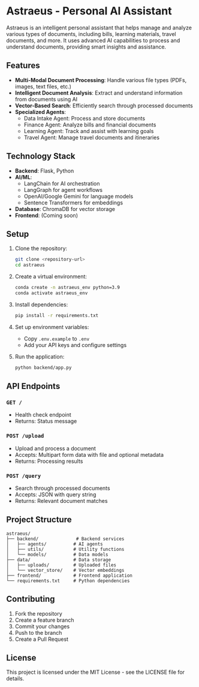 # Astraeus - Personal AI Assistant

Astraeus is an intelligent personal assistant that helps manage and analyze various types of documents, including bills, learning materials, travel documents, and more. It uses advanced AI capabilities to process and understand documents, providing smart insights and assistance.

## Features

- **Multi-Modal Document Processing**: Handle various file types (PDFs, images, text files, etc.)
- **Intelligent Document Analysis**: Extract and understand information from documents using AI
- **Vector-Based Search**: Efficiently search through processed documents
- **Specialized Agents**: 
  - Data Intake Agent: Process and store documents
  - Finance Agent: Analyze bills and financial documents
  - Learning Agent: Track and assist with learning goals
  - Travel Agent: Manage travel documents and itineraries

## Technology Stack

- **Backend**: Flask, Python
- **AI/ML**: 
  - LangChain for AI orchestration
  - LangGraph for agent workflows
  - OpenAI/Google Gemini for language models
  - Sentence Transformers for embeddings
- **Database**: ChromaDB for vector storage
- **Frontend**: (Coming soon)

## Setup

1. Clone the repository:
   ```bash
   git clone <repository-url>
   cd astraeus
   ```

2. Create a virtual environment:
   ```bash
   conda create -n astraeus_env python=3.9
   conda activate astraeus_env
   ```

3. Install dependencies:
   ```bash
   pip install -r requirements.txt
   ```

4. Set up environment variables:
   - Copy `.env.example` to `.env`
   - Add your API keys and configure settings

5. Run the application:
   ```bash
   python backend/app.py
   ```

## API Endpoints

### `GET /`
- Health check endpoint
- Returns: Status message

### `POST /upload`
- Upload and process a document
- Accepts: Multipart form data with file and optional metadata
- Returns: Processing results

### `POST /query`
- Search through processed documents
- Accepts: JSON with query string
- Returns: Relevant document matches

## Project Structure

```
astraeus/
├── backend/              # Backend services
│   ├── agents/          # AI agents
│   ├── utils/           # Utility functions
│   └── models/          # Data models
├── data/                # Data storage
│   ├── uploads/         # Uploaded files
│   └── vector_store/    # Vector embeddings
├── frontend/            # Frontend application
└── requirements.txt     # Python dependencies
```

## Contributing

1. Fork the repository
2. Create a feature branch
3. Commit your changes
4. Push to the branch
5. Create a Pull Request

## License

This project is licensed under the MIT License - see the LICENSE file for details. 